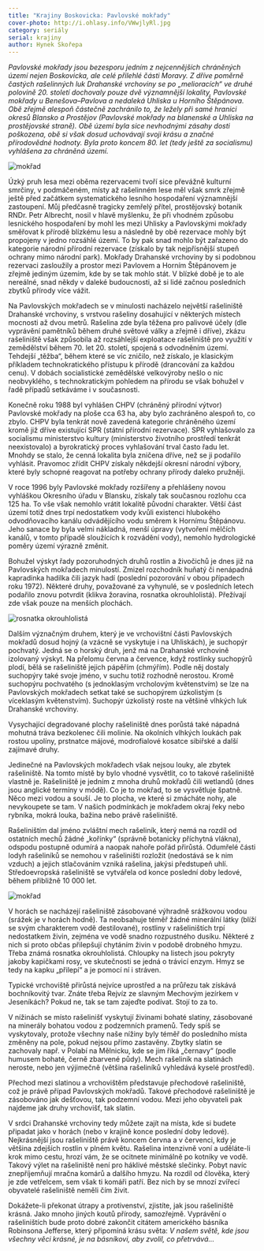 ```yaml
---
title: "Krajiny Boskovicka: Pavlovské mokřady"
cover-photo: http://i.ohlasy.info/VWwjlyRl.jpg
category: seriály
serial: krajiny
author: Hynek Skořepa
---
```


*Pavlovské mokřady jsou bezesporu jedním z nejcennějších chráněných území nejen Boskovicka, ale celé přilehlé části Moravy. Z dříve poměrně častých rašelinných luk Drahanské vrchoviny se po „melioracích“ ve druhé polovině 20. století dochovaly pouze dvě významnější lokality, Pavlovské mokřady u Benešova–Pavlova a nedaleká Uhliska u Horního Štěpánova. Obě zřejmě alespoň částečně zachránilo to, že ležely při samé hranici okresů Blansko a Prostějov (Pavlovské mokřady na blanenské a Uhliska na prostějovské straně). Obě území byla sice nevhodnými zásahy dosti poškozena, obě si však dosud uchovávají svoji krásu a značné přírodovědné hodnoty. Byla proto koncem 80. let (tedy ještě za socialismu) vyhlášena za chráněná území.*

<img src="http://i.ohlasy.info/VWwjlyR.jpg" alt="mokřad" class="img-responsive">

Úzký pruh lesa mezi oběma rezervacemi tvoří sice převážně kulturní smrčiny, v podmáčeném, místy až rašelinném lese měl však smrk zřejmě ještě před začátkem systematického lesního hospodaření významnější zastoupení. Můj předčasně tragicky zemřelý přítel, prostějovský botanik RNDr. Petr Albrecht, nosil v hlavě myšlenku, že při vhodném způsobu lesnického hospodaření by mohl les mezi Uhlisky a Pavlovskými mokřady směřovat k přírodě blízkému lesu a následně by obě rezervace mohly být propojeny v jedno rozsáhlé území. To by pak snad mohlo být zařazeno do kategorie národní přírodní rezervace (získalo by tak nejpřísnější stupeň ochrany mimo národní park). Mokřady Drahanské vrchoviny by si podobnou rezervaci zasloužily a prostor mezi Pavlovem a Horním Štěpánovem je zřejmě jediným územím, kde by se tak mohlo stát. V blízké době je to ale nereálné, snad někdy v daleké budoucnosti, až si lidé začnou posledních zbytků přírody více vážit.

Na Pavlovských mokřadech se v minulosti nacházelo největší rašeliniště Drahanské vrchoviny, s vrstvou rašeliny dosahující v některých místech mocnosti až dvou metrů. Rašelina zde byla těžena pro palivové účely (dle vyprávění pamětníků během druhé světové války a zřejmě i dříve), zkázu rašeliniště však způsobila až rozsáhlejší exploatace rašeliniště pro využití v zemědělství během 70. let 20. století, spojená s odvodněním území. Tehdejší „těžba“, během které se víc zničilo, než získalo, je klasickým příkladem technokratického přístupu k přírodě (drancování za každou cenu). V dobách socialistické zemědělské velkovýroby nešlo o nic neobvyklého, s technokratickým pohledem na přírodu se však bohužel v řadě případů setkáváme i v současnosti.

Konečně roku 1988 byl vyhlášen CHPV (chráněný přírodní výtvor) Pavlovské mokřady na ploše cca 63 ha, aby bylo zachráněno alespoň to, co zbylo. CHPV byla tenkrát nově zavedená kategorie chráněného území kromě již dříve existující SPR (státní přírodní rezervace). SPR vyhlašovalo za socialismu ministerstvo kultury (ministerstvo životního prostředí tenkrát neexistovalo) a byrokratický proces vyhlašování trval často řadu let. Mnohdy se stalo, že cenná lokalita byla zničena dříve, než se ji podařilo vyhlásit. Pravomoc zřídit CHPV získaly někdejší okresní národní výbory, které byly schopné reagovat na potřeby ochrany přírody daleko pružněji.

V roce 1996 byly Pavlovské mokřady rozšířeny a přehlášeny novou vyhláškou Okresního úřadu v Blansku, získaly tak současnou rozlohu cca 125 ha. To vše však nemohlo vrátit lokalitě původní charakter. Větší část území totiž dnes trpí nedostatkem vody kvůli existenci hlubokého odvodňovacího kanálu odvádějícího vodu směrem k Hornímu Štěpánovu. Jeho sanace by byla velmi nákladná, menší úpravy (vytvoření mělčích kanálů, v tomto případě sloužících k rozvádění vody), nemohlo hydrologické poměry území výrazně změnit.

Bohužel výskyt řady pozoruhodných druhů rostlin a živočichů je dnes již na Pavlovských mokřadech minulostí. Zmizel rozchodník huňatý či nenápadná kapradinka hadilka čili jazyk hadí (poslední pozorování v obou případech roku 1972). Některé druhy, považované za vyhynulé, se v posledních letech podařilo znovu potvrdit (klikva žoravina, rosnatka okrouhlolistá). Přežívají zde však pouze na menších plochách.

<img src="http://i.ohlasy.info/GqKqiDI.jpg" alt="rosnatka okrouhlolistá" class="img-responsive">

Dalším význačným druhem, který je ve vrchovištní části Pavlovských mokřadů dosud hojný (a vzácně se vyskytuje i na Uhliskách), je suchopýr pochvatý. Jedná se o horský druh, jenž má na Drahanské vrchovině izolovaný výskyt. Na přelomu června a července, když rostlinky suchopýrů plodí, bělá se rašeliniště jejich pápěřím (chmýřím). Podle něj dostaly suchopýry také svoje jméno, v suchu totiž rozhodně nerostou. Kromě suchopýru pochvatého (s jednoklasým vrcholovým květenstvím) se lze na Pavlovských mokřadech setkat také se suchopýrem úzkolistým (s víceklasým květenstvím). Suchopýr úzkolistý roste na většině vlhkých luk Drahanské vrchoviny.

Vysychající degradované plochy rašeliniště dnes porůstá také nápadná mohutná tráva bezkolenec čili molinie. Na okolních vlhkých loukách pak rostou upolíny, prstnatce májové, modrofialové kosatce sibiřské a další zajímavé druhy.

Jedinečné na Pavlovských mokřadech však nejsou louky, ale zbytek rašeliniště. Na tomto místě by bylo vhodné vysvětlit, co to takové rašeliniště vlastně je. Rašeliniště je jedním z mnoha druhů mokřadů čili wetlandů (dnes jsou anglické termíny v módě). Co je to mokřad, to se vysvětluje špatně. Něco mezi vodou a souší. Je to plocha, ve které si zmácháte nohy, ale nevykoupete se tam. V našich podmínkách je mokřadem okraj řeky nebo rybníka, mokrá louka, bažina nebo právě rašeliniště.

Rašeliništím dal jméno zvláštní mech rašeliník, který nemá na rozdíl od ostatních mechů žádné „kořínky“ (správně botanicky příchytná vlákna), odspodu postupně odumírá a naopak nahoře pořád přirůstá. Odumřelé části lodyh rašeliníků se nemohou v rašeliništi rozložit (nedostává se k nim vzduch) a jejich stlačováním vzniká rašelina, jakýsi předstupeň uhlí. Středoevropská rašeliniště se vytvářela od konce poslední doby ledové, během přibližně 10 000 let.

<img src="http://i.ohlasy.info/OLcmyqP.jpg" alt="mokřad" class="img-responsive">

V horách se nacházejí rašeliniště zásobované výhradně srážkovou vodou (srážek je v horách hodně). Ta neobsahuje téměř žádné minerální látky (blíží se svým charakterem vodě destilované), rostliny v rašeliništích trpí nedostatkem živin, zejména ve vodě snadno rozpustného dusíku. Některé z nich si proto občas přilepšují chytáním živin v podobě drobného hmyzu. Třeba známá rosnatka okrouhlolistá. Chloupky na listech jsou pokryty jakoby kapičkami rosy, ve skutečnosti se jedná o trávicí enzym. Hmyz se tedy na kapku „přilepí“ a je pomocí ní i stráven.

Typické vrchoviště přirůstá nejvíce uprostřed a na průřezu tak získává bochníkovitý tvar. Znáte třeba Rejvíz ze slavným Mechovým jezírkem v Jeseníkách? Pokud ne, tak se tam zajeďte podívat. Stojí to za to.

V nížinách se místo rašelinišť vyskytují živinami bohaté slatiny, zásobované na minerály bohatou vodou z podzemních pramenů. Tedy spíš se vyskytovaly, protože všechny naše nížiny byly téměř do posledního místa změněny na pole, pokud nejsou přímo zastavěny. Zbytky slatin se zachovaly např. v Polabí na Mělnicku, kde se jim říká „černavy“ (podle humusem bohaté, černě zbarvené půdy). Mech rašeliník na slatinách neroste, nebo jen výjimečně (většina rašeliníků vyhledává kyselé prostředí).

Přechod mezi slatinou a vrchovištěm představuje přechodové rašeliniště, což je právě případ Pavlovských mokřadů. Takové přechodové rašeliniště je zásobováno jak dešťovou, tak podzemní vodou. Mezi jeho obyvateli pak najdeme jak druhy vrchovišť, tak slatin.

V srdci Drahanské vrchoviny tedy můžete zajít na místa, kde si budete připadat jako v horách (nebo v krajině konce poslední doby ledové). Nejkrásnější jsou rašeliniště právě koncem června a v červenci, kdy je většina zdejších rostlin v plném květu. Rašelina intenzivně voní a uděláte-li krok mimo cestu, hrozí vám, že se ocitnete minimálně po kotníky ve vodě. Takový výlet na rašeliniště není pro háklivé městské slečinky. Pobyt navíc znepříjemňují mračna komárů a dalšího hmyzu. Na rozdíl od člověka, který je zde vetřelcem, sem však ti komáři patří. Bez nich by se mnozí zvířecí obyvatelé rašeliniště neměli čím živit.

Dokážete-li překonat útrapy a protivenství, zjistíte, jak jsou rašeliniště krásná. Jako mnoho jiných koutů přírody, samozřejmě. Vyprávění o rašeliništích bude proto dobré zakončit citátem amerického básníka Robinsona Jefferse, který připomíná krásu světa: *V našem světě, kde jsou všechny věci krásné, je na básníkovi, aby zvolil, co přetrvává…*